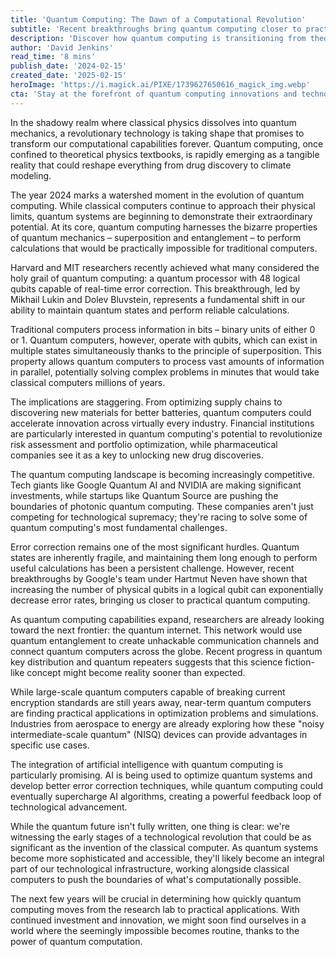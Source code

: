 ```yaml
---
title: 'Quantum Computing: The Dawn of a Computational Revolution'
subtitle: 'Recent breakthroughs bring quantum computing closer to practical reality'
description: 'Discover how quantum computing is transitioning from theoretical concept to practical reality, with recent breakthroughs in error correction and qubit stability paving the way for a computational revolution that could transform industries from drug discovery to financial modeling.'
author: 'David Jenkins'
read_time: '8 mins'
publish_date: '2024-02-15'
created_date: '2025-02-15'
heroImage: 'https://i.magick.ai/PIXE/1739627650616_magick_img.webp'
cta: 'Stay at the forefront of quantum computing innovations and technological breakthroughs. Follow us on LinkedIn for daily updates on the latest developments in quantum computing and other groundbreaking technologies.'
---
```


In the shadowy realm where classical physics dissolves into quantum mechanics, a revolutionary technology is taking shape that promises to transform our computational capabilities forever. Quantum computing, once confined to theoretical physics textbooks, is rapidly emerging as a tangible reality that could reshape everything from drug discovery to climate modeling.

The year 2024 marks a watershed moment in the evolution of quantum computing. While classical computers continue to approach their physical limits, quantum systems are beginning to demonstrate their extraordinary potential. At its core, quantum computing harnesses the bizarre properties of quantum mechanics – superposition and entanglement – to perform calculations that would be practically impossible for traditional computers.

Harvard and MIT researchers recently achieved what many considered the holy grail of quantum computing: a quantum processor with 48 logical qubits capable of real-time error correction. This breakthrough, led by Mikhail Lukin and Dolev Bluvstein, represents a fundamental shift in our ability to maintain quantum states and perform reliable calculations.

Traditional computers process information in bits – binary units of either 0 or 1. Quantum computers, however, operate with qubits, which can exist in multiple states simultaneously thanks to the principle of superposition. This property allows quantum computers to process vast amounts of information in parallel, potentially solving complex problems in minutes that would take classical computers millions of years.

The implications are staggering. From optimizing supply chains to discovering new materials for better batteries, quantum computers could accelerate innovation across virtually every industry. Financial institutions are particularly interested in quantum computing's potential to revolutionize risk assessment and portfolio optimization, while pharmaceutical companies see it as a key to unlocking new drug discoveries.

The quantum computing landscape is becoming increasingly competitive. Tech giants like Google Quantum AI and NVIDIA are making significant investments, while startups like Quantum Source are pushing the boundaries of photonic quantum computing. These companies aren't just competing for technological supremacy; they're racing to solve some of quantum computing's most fundamental challenges.

Error correction remains one of the most significant hurdles. Quantum states are inherently fragile, and maintaining them long enough to perform useful calculations has been a persistent challenge. However, recent breakthroughs by Google's team under Hartmut Neven have shown that increasing the number of physical qubits in a logical qubit can exponentially decrease error rates, bringing us closer to practical quantum computing.

As quantum computing capabilities expand, researchers are already looking toward the next frontier: the quantum internet. This network would use quantum entanglement to create unhackable communication channels and connect quantum computers across the globe. Recent progress in quantum key distribution and quantum repeaters suggests that this science fiction-like concept might become reality sooner than expected.

While large-scale quantum computers capable of breaking current encryption standards are still years away, near-term quantum computers are finding practical applications in optimization problems and simulations. Industries from aerospace to energy are already exploring how these "noisy intermediate-scale quantum" (NISQ) devices can provide advantages in specific use cases.

The integration of artificial intelligence with quantum computing is particularly promising. AI is being used to optimize quantum systems and develop better error correction techniques, while quantum computing could eventually supercharge AI algorithms, creating a powerful feedback loop of technological advancement.

While the quantum future isn't fully written, one thing is clear: we're witnessing the early stages of a technological revolution that could be as significant as the invention of the classical computer. As quantum systems become more sophisticated and accessible, they'll likely become an integral part of our technological infrastructure, working alongside classical computers to push the boundaries of what's computationally possible.

The next few years will be crucial in determining how quickly quantum computing moves from the research lab to practical applications. With continued investment and innovation, we might soon find ourselves in a world where the seemingly impossible becomes routine, thanks to the power of quantum computation.